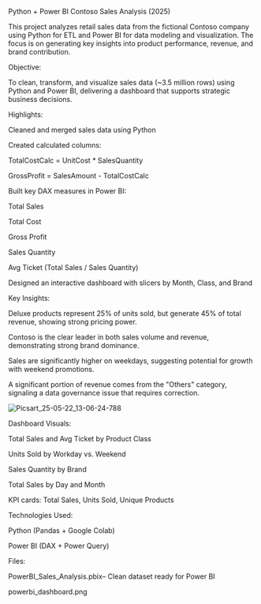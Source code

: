 Python + Power BI Contoso Sales Analysis (2025)

This project analyzes retail sales data from the fictional Contoso company using Python for ETL and Power BI for data modeling and visualization. The focus is on generating key insights into product performance, revenue, and brand contribution.

Objective:

To clean, transform, and visualize sales data (~3.5 million rows) using Python and Power BI, delivering a dashboard that supports strategic business decisions.

Highlights:

Cleaned and merged sales data using Python

Created calculated columns:

TotalCostCalc = UnitCost * SalesQuantity

GrossProfit = SalesAmount - TotalCostCalc


Built key DAX measures in Power BI:

Total Sales

Total Cost

Gross Profit

Sales Quantity

Avg Ticket (Total Sales / Sales Quantity)


Designed an interactive dashboard with slicers by Month, Class, and Brand


Key Insights:

Deluxe products represent 25% of units sold, but generate 45% of total revenue, showing strong pricing power.

Contoso is the clear leader in both sales volume and revenue, demonstrating strong brand dominance.

Sales are significantly higher on weekdays, suggesting potential for growth with weekend promotions.

A significant portion of revenue comes from the "Others" category, signaling a data governance issue that requires correction.


![Picsart_25-05-22_13-06-24-788](https://github.com/user-attachments/assets/53b47420-df1b-45ea-8ab7-af9860d666cd)





Dashboard Visuals:

Total Sales and Avg Ticket by Product Class

Units Sold by Workday vs. Weekend

Sales Quantity by Brand

Total Sales by Day and Month

KPI cards: Total Sales, Units Sold, Unique Products


Technologies Used:

Python (Pandas + Google Colab)

Power BI (DAX + Power Query)


Files:

PowerBI_Sales_Analysis.pbix– Clean dataset ready for Power BI

powerbi_dashboard.png

